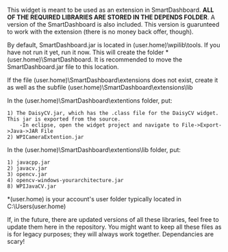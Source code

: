 This widget is meant to be used as an extension in SmartDashboard. <b>ALL OF THE REQUIRED LIBRARIES ARE STORED IN THE DEPENDS FOLDER</b>. A version of the SmartDashboard is also included. This version is guarunteed to work with the extension (there is no money back offer, though).

By default, SmartDashboard.jar is located in (user.home)\wpilib\tools. If you have not run it yet, run it now. This will create the folder
*(user.home)\SmartDashboard. It is recommended to move the SmartDashboard.jar file to this location.

If the file (user.home)\SmartDashboard\extensions does not exist, create it as well as the subfile (user.home)\SmartDashboard\extensions\lib

In the (user.home)\SmartDashboard\extentions folder, put:

	1) The DaisyCV.jar, which has the .class file for the DaisyCV widget. This jar is exported from the source.
		-In eclipse, open the widget project and navigate to File->Export->Java->JAR File
	2) WPICameraExtention.jar
	
In the (user.home)\SmartDashboard\extentions\lib folder, put:

	1) javacpp.jar
	2) javacv.jar
	3) opencv.jar
	4) opencv-windows-yourarchitecture.jar
	8) WPIJavaCV.jar


*(user.home) is your account's user folder typically located in C:\Users\(user.home)

If, in the future, there are updated versions of all these libraries, feel free to update them here in the repository. You might want to keep all these files as is for legacy purposes; they will always work together. Dependancies are scary!